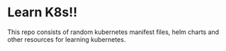 # Learn K8s!!

This repo consists of random kubernetes manifest files, helm charts and
other resources for learning kubernetes. 

